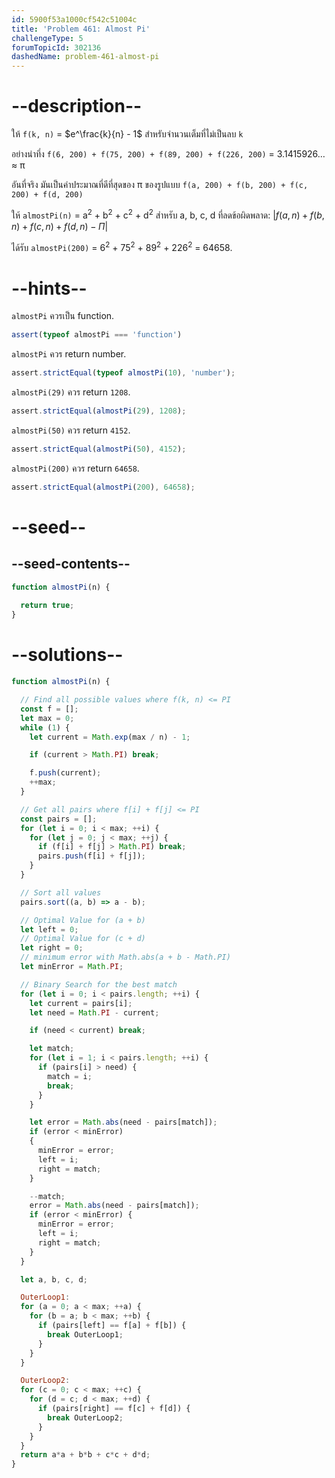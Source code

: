 ```yaml
---
id: 5900f53a1000cf542c51004c
title: 'Problem 461: Almost Pi'
challengeType: 5
forumTopicId: 302136
dashedName: problem-461-almost-pi
---
```


# --description--

ให้ `f(k, n)` = $e^\frac{k}{n} - 1$ สำหรับจำนวนเต็มที่ไม่เป็นลบ `k`

อย่างน่าทึ่ง `f(6, 200) + f(75, 200) + f(89, 200) + f(226, 200)` = 3.1415926… ≈ π

อันที่จริง มันเป็นค่าประมาณที่ดีที่สุดของ π ของรูปแบบ `f(a, 200) + f(b, 200) + f(c, 200) + f(d, 200)`

ให้ `almostPi(n)` = a<sup>2</sup> + b<sup>2</sup> + c<sup>2</sup> + d<sup>2</sup> สำหรับ a, b, c, d ที่ลดข้อผิดพลาด: $\lvert f(a,n) + f(b,n) + f(c,n) + f(d,n) - \Pi\rvert$

ได้รับ `almostPi(200)` = 6<sup>2</sup> + 75<sup>2</sup> + 89<sup>2</sup> + 226<sup>2</sup> = 64658.

# --hints--

`almostPi` ควรเป็น function.

```js
assert(typeof almostPi === 'function')
```

`almostPi` ควร return number.

```js
assert.strictEqual(typeof almostPi(10), 'number');
```

`almostPi(29)` ควร return `1208`.

```js
assert.strictEqual(almostPi(29), 1208);
```

`almostPi(50)` ควร return `4152`.

```js
assert.strictEqual(almostPi(50), 4152);
```

`almostPi(200)` ควร return `64658`.

```js
assert.strictEqual(almostPi(200), 64658);
```

# --seed--

## --seed-contents--

```js
function almostPi(n) {
  
  return true;
}
```

# --solutions--

```js
function almostPi(n) {

  // Find all possible values where f(k, n) <= PI
  const f = [];
  let max = 0;
  while (1) {
    let current = Math.exp(max / n) - 1;

    if (current > Math.PI) break;

    f.push(current);
    ++max;
  }

  // Get all pairs where f[i] + f[j] <= PI
  const pairs = [];
  for (let i = 0; i < max; ++i) {
    for (let j = 0; j < max; ++j) {
      if (f[i] + f[j] > Math.PI) break;
      pairs.push(f[i] + f[j]);
    }
  }

  // Sort all values
  pairs.sort((a, b) => a - b);

  // Optimal Value for (a + b)
  let left = 0;
  // Optimal Value for (c + d)
  let right = 0;
  // minimum error with Math.abs(a + b - Math.PI)
  let minError = Math.PI;

  // Binary Search for the best match
  for (let i = 0; i < pairs.length; ++i) {
    let current = pairs[i];
    let need = Math.PI - current;

    if (need < current) break;

    let match;
    for (let i = 1; i < pairs.length; ++i) {
      if (pairs[i] > need) {
        match = i;
        break;
      }
    }

    let error = Math.abs(need - pairs[match]);
    if (error < minError)
    {
      minError = error;
      left = i;
      right = match;
    }

    --match;
    error = Math.abs(need - pairs[match]);
    if (error < minError) {
      minError = error;
      left = i;
      right = match;
    }
  }

  let a, b, c, d;

  OuterLoop1:
  for (a = 0; a < max; ++a) {
    for (b = a; b < max; ++b) {
      if (pairs[left] == f[a] + f[b]) {
        break OuterLoop1;
      }
    }
  }

  OuterLoop2:
  for (c = 0; c < max; ++c) {
    for (d = c; d < max; ++d) {
      if (pairs[right] == f[c] + f[d]) {
        break OuterLoop2;
      }
    }
  }
  return a*a + b*b + c*c + d*d;
}
```
